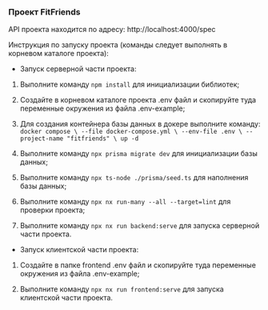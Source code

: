 ### Проект FitFriends

API проекта находится по адресу: http://localhost:4000/spec

Инструкция по запуску проекта (команды следует выполнять в корневом каталоге проекта):

- Запуск серверной части проекта:

1. Выполните команду `npm install` для инициализации библиотек;

2. Создайте в корневом каталоге проекта .env файл и скопируйте туда переменные окружения из файла .env-example;

3. Для создания контейнера базы данных в докере выполните команду:
`docker compose \
--file docker-compose.yml \
--env-file .env \
--project-name "fitfriends" \
up -d`

4. Выполните команду `npx prisma migrate dev` для инициализации базы данных;

5. Выполните команду `npx ts-node ./prisma/seed.ts` для наполнения базы данных;

6. Выполните команду `npx nx run-many --all --target=lint` для проверки проекта;

7. Выполните команду `npx nx run backend:serve` для запуска серверной части проекта.

- Запуск клиентской части проекта:

1. Создайте в папке frontend .env файл и скопируйте туда переменные окружения из файла .env-example;

2. Выполните команду `npx nx run frontend:serve` для запуска клиентской части проекта.
